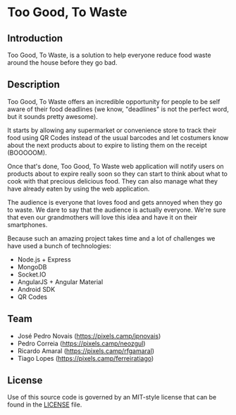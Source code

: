 # Too Good, To Waste

## Introduction

Too Good, To Waste, is a solution to help everyone reduce food waste around the house before they go bad.

## Description

Too Good, To Waste offers an incredible opportunity for people to be self aware of their food deadlines (we know, "deadlines" is not the perfect word, but it sounds pretty awesome).

It starts by allowing any supermarket or convenience store to track their food using QR Codes instead of the usual barcodes and let costumers know about the next products about to expire to listing them on the receipt (BOOOOOM).

Once that's done, Too Good, To Waste web application will notify users on products about to expire really soon so they can start to think about what to cook with that precious delicious food. They can also manage what they have already eaten by using the web application.

The audience is everyone that loves food and gets annoyed when they go to waste. We dare to say that the audience is actually everyone. We're sure that even our grandmothers will love this idea and have it on their smartphones.

Because such an amazing project takes time and a lot of challenges we have used a bunch of technologies:

 * Node.js + Express
 * MongoDB
 * Socket.IO
 * AngularJS + Angular Material
 * Android SDK
 * QR Codes

## Team

* José Pedro Novais (https://pixels.camp/jpnovais)
* Pedro Correia (https://pixels.camp/neozgul)
* Ricardo Amaral (https://pixels.camp/rfgamaral)
* Tiago Lopes (https://pixels.camp/ferreiratiago)

## License

Use of this source code is governed by an MIT-style license that can be found in the [LICENSE](LICENSE) file.

